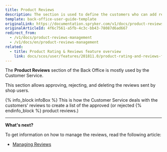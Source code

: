 ```yaml
---
title: Product Reviews
description: The section is used to define the customers who can add reviews and ratings to products, as well as
template: back-office-user-guide-template
originalLink: https://documentation.spryker.com/v1/docs/product-reviews-management
originalArticleId: 4f6c7561-a5fb-4c3c-bb43-78087d6ad667
redirect_from:
  - /v1/docs/product-reviews-management
  - /v1/docs/en/product-reviews-management
related:
  - title: Product Rating & Reviews feature overview
    link: docs/scos/user/features/201811.0/product-rating-and-reviews-feature-overview.html
---
```


The **Product Reviews** section of the Back Office is mostly used by the Customer Service.

This section allows approving, rejecting, and deleting the reviews sent by shop users.

{% info_block infoBox %}
This is how the Customer Service deals with the customers' reviews to create a list of the approved (or rejected
{% endinfo_block %} product reviews.)

------

**What's next?**

To get information on how to manage the reviews, read the following article:

* [Managing Reviews](/docs/scos/user/back-office-user-guides/{{page.version}}/catalog/product-reviews/managing-product-reviews.html)
